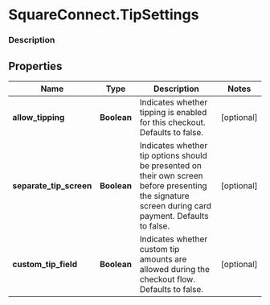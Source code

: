 # SquareConnect.TipSettings

### Description



## Properties
Name | Type | Description | Notes
------------ | ------------- | ------------- | -------------
**allow_tipping** | **Boolean** | Indicates whether tipping is enabled for this checkout. Defaults to false. | [optional] 
**separate_tip_screen** | **Boolean** | Indicates whether tip options should be presented on their own screen before presenting the signature screen during card payment. Defaults to false. | [optional] 
**custom_tip_field** | **Boolean** | Indicates whether custom tip amounts are allowed during the checkout flow. Defaults to false. | [optional] 


